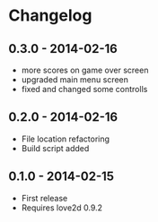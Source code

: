 # Changelog

## 0.3.0 - 2014-02-16

* more scores on game over screen
* upgraded main menu screen
* fixed and changed some controlls

## 0.2.0 - 2014-02-16

* File location refactoring
* Build script added

## 0.1.0 - 2014-02-15

* First release
* Requires love2d 0.9.2

